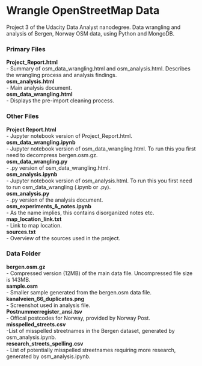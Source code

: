 # Wrangle OpenStreetMap Data
Project 3 of the Udacity Data Analyst nanodegree. Data wrangling and analysis of Bergen, Norway OSM data, using Python and MongoDB.

### Primary Files
**Project_Report.html**           
    - Summary of osm_data_wrangling.html and osm_analysis.html. Describes the wrangling process and analysis findings.  
**osm_analysis.html**             
    - Main analysis document.  
**osm_data_wrangling.html**       
    - Displays the pre-import cleaning process.  


### Other Files
**Project Report.html**           
    - Jupyter notebook version of Project_Report.html. 
**osm_data_wrangling.ipynb**      
    - Jupyter notebook version of osm_data_wrangling.html. To run this you first need to decompress bergen.osm.gz.  
**osm_data_wrangling.py**         
    - .py version of osm_data_wrangling.html.  
**osm_analysis.ipynb**            
    - Jupyter notebook version of osm_analysis.html. To run this you first need to run osm_data_wrangling (.ipynb or .py).    
**osm_analysis.py**               
    - .py version of the analysis document.  
**osm_experiments_&_notes.ipynb**  
    - As the name implies, this contains disorganized notes etc.  
**map_location_link.txt**         
    - Link to map location.  
**sources.txt**                   
    - Overview of the sources used in the project.

### Data Folder
**bergen.osm.gz**                 
    - Compressed version (12MB) of the main data file. Uncompressed file size is 143MB.  
**sample.osm**                    
    - Smaller sample generated from the bergen.osm data file.  
**kanalveien_66_duplicates.png**  
    - Screenshot used in analysis file.  
**Postnummerregister_ansi.tsv**   
    - Offical postcodes for Norway, provided by Norway Post.  
**misspelled_streets.csv**        
    -List of misspelled streetnames in the Bergen dataset, generated by osm_analysis.ipynb.  
**research_streets_spelling.csv**  
    - List of potentially misspelled streetnames requiring more research, generated by osm_analysis.ipynb.  

